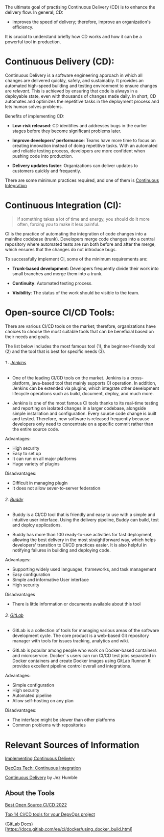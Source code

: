 The ultimate goal of practising Continuous Delivery (CD) is to enhance the delivery flow. In general, CD:

- Improves the speed of delivery; therefore, improve an organization's efficiency.

It is crucial to understand briefly how CD works and how it can be a powerful tool in production.

# Continuous Delivery (CD):
Continuous Delivery is a software engineering approach in which all changes are delivered quickly, safely, and sustainably. It provides an automated high-speed building and testing environment to ensure changes are *relevant*. This is achieved by ensuring that code is always in a deployable state, even with thousands of changes made daily. In short, CD automates and optimizes the repetitive tasks in the deployment process and lets human solves problems.

Benefits of implementing CD:
-	**Low-risk released**: CD identifies and addresses bugs in the earlier stages before they become significant problems later. 

-	**Improve developers' performance**: Teams have more time to focus on creating innovation instead of doing repetitive tasks. With an automated and reliable testing process, developers are more confident when pushing code into production.

-	**Delivery updates faster**: Organizations can deliver updates to customers quickly and frequently.

There are some minimum practices required, and one of them is [Continuous Integration](https://github.com/LeeVo2408/README.md/blob/main/README.md#continuous-integration) 

# Continuous Integration (CI):

>if something takes a lot of time and energy, you should do it more often, forcing you to make it less painful. 

CI is the practice of automating the integration of code changes into a mainline codebase (trunk). Developers merge code changes into a central repository where automated tests are run both before and after the merge, which ensures that the changes do not introduce bugs. 

To successfully implement CI, some of the minimum requirements are: 

-	**Trunk-based development**: Developers frequently divide their work into small branches and merge them into a trunk.

-	**Continuity**: Automated testing process.

-	**Visibility**: The status of the work should be visible to the team.

# Open-source CI/CD Tools:

There are various CI/CD tools on the market; therefore, organizations have choices to choose the most suitable tools that can be beneficial based on their needs and goals. 

The list below includes the most famous tool (1), the beginner-friendly tool (2) and the tool that is best for specific needs (3).

###### 1 . [Jenkins](https://www.jenkins.io/)
- One of the leading CI/CD tools on the market. Jenkins is a cross-platform, java-based tool that mainly supports CI operation. In addition, Jenkins can be extended via plugins, which integrate other development lifecycle operations such as build, document, deploy, and much more.

- Jenkins is one of the most famous CI tools thanks to its real-time testing and reporting on isolated changes in a larger codebase, alongside simple installation and configuration. Every source code change is built and tested. Therefore, new software is released frequently because developers only need to concentrate on a specific commit rather than the entire source code. 

Advantages:
- High security
- Easy to set up 
- It can run on all major platforms
- Huge variety of plugins  

Disadvantages: 
-	Difficult in managing plugin
-	It does not allow sever-to-server federation

###### 2.       [Buddy](https://buddy.works/)
- Buddy is a CI/CD tool that is friendly and easy to use with a simple and intuitive user interface. Using the delivery pipeline, Buddy can build, test and deploy applications.

- Buddy has more than 100 ready-to-use activities for fast deployment, allowing the best delivery in the most straightforward way, which helps developers' transition to CI/CD practices easier. It is also helpful in notifying failures in building and deploying code.

Advantages: 
-	Supporting widely used languages, frameworks, and task management 
-	Easy configuration 
-	Simple and informative User interface
-	High security 

Disadvantages
-	There is little information or documents available about this tool

###### 3.       [GitLab](https://gitlab.com/users/sign_in)
- GitLab is a collection of tools for managing various areas of the software development cycle. The core product is a web-based Git repository manager with tools for issues tracking, analytics and wiki.

- GitLab is popular among people who work on Docker-based containers and microservice. Docker’ s users can run CI/CD test jobs separated in Docker containers and create Docker images using GitLab Runner. It provides excellent pipeline control overall and integrations.

Advantages:
-	Simple configuration 
-	High security
-	Automated pipeline 
-	Allow self-hosting on any plan 

Disadvantages:
- The interface might be slower than other platforms
- Common problems with repositories


# Relevant Sources of Information 

[Implementing Continuous Delivery](https://cloud.google.com/architecture/devops/devops-tech-continuous-delivery#implementing_continuous_delivery)

[DecOps Tech: Continuous Integration](https://cloud.google.com/architecture/devops/devops-tech-continuous-integration)

[Continuous Delivery](https://continuousdelivery.com/) by Jez Humble

## About the Tools

[Best Open Source CI/CD 2022](https://hevodata.com/learn/open-source-ci-cd-tools/#O5)

[Top 14 Ci/CD tools for your DepvOps project](https://www.browserstack.com/guide/top-ci-cd-tools)

(GitLab Docs)[https://docs.gitlab.com/ee/ci/docker/using_docker_build.html]
